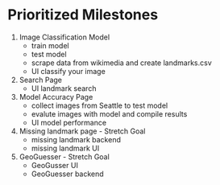 # Prioritized Milestones 

1. Image Classification Model
    * train model
    * test model 
    * scrape data from wikimedia and create landmarks.csv
    * UI classify your image
2. Search Page
    * UI landmark search
3. Model Accuracy Page
    * collect images from Seattle to test model
    * evalute images with model and compile results
    * UI model performance
4. Missing landmark page - Stretch Goal
    * missing landmark backend
    * missing landmark UI 
5. GeoGuesser - Stretch Goal
    * GeoGusser UI 
    * GeoGuesser backend